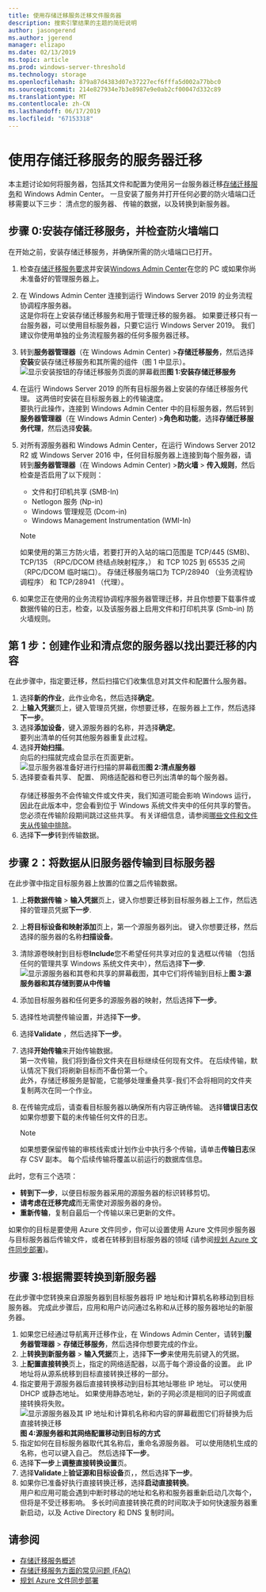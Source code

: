 ```yaml
---
title: 使用存储迁移服务迁移文件服务器
description: 搜索引擎结果的主题的简短说明
author: jasongerend
ms.author: jgerend
manager: elizapo
ms.date: 02/13/2019
ms.topic: article
ms.prod: windows-server-threshold
ms.technology: storage
ms.openlocfilehash: 879a87d4383d07e37227ecf6fffa5d002a77bbc0
ms.sourcegitcommit: 214e827934e7b3e8987e9e0ab2cf00047d332c89
ms.translationtype: MT
ms.contentlocale: zh-CN
ms.lasthandoff: 06/17/2019
ms.locfileid: "67153318"
---
```

# <a name="use-storage-migration-service-to-migrate-a-server"></a>使用存储迁移服务的服务器迁移

本主题讨论如何将服务器，包括其文件和配置为使用另一台服务器迁移[存储迁移服务](overview.md)和 Windows Admin Center。 一旦安装了服务并打开任何必要的防火墙端口迁移需要以下三步： 清点您的服务器、 传输的数据，以及转换到新服务器。

## <a name="step-0-install-storage-migration-service-and-check-firewall-ports"></a>步骤 0:安装存储迁移服务，并检查防火墙端口

在开始之前，安装存储迁移服务，并确保所需的防火墙端口已打开。

1. 检查[存储迁移服务要求](overview.md#requirements)并安装[Windows Admin Center](../../manage/windows-admin-center/understand/windows-admin-center.md)在您的 PC 或如果你尚未准备好的管理服务器上。
2. 在 Windows Admin Center 连接到运行 Windows Server 2019 的业务流程协调程序服务器。 <br>这是你将在上安装存储迁移服务和用于管理迁移的服务器。 如果要迁移只有一台服务器，可以使用目标服务器，只要它运行 Windows Server 2019。 我们建议你使用单独的业务流程服务器的任何多服务器迁移。
1. 转到**服务器管理器**（在 Windows Admin Center) >**存储迁移服务**，然后选择**安装**安装存储迁移服务和其所需的组件（图 1 中显示）。
    ![显示安装按钮的存储迁移服务页面的屏幕截图](media/migrate/install.png)**图 1:安装存储迁移服务**
1. 在运行 Windows Server 2019 的所有目标服务器上安装的存储迁移服务代理。 这两倍时安装在目标服务器上的传输速度。 <br>要执行此操作，连接到 Windows Admin Center 中的目标服务器，然后转到**服务器管理器**（在 Windows Admin Center) >**角色和功能**，选择**存储迁移服务代理**，然后选择**安装**。
1. 对所有源服务器和 Windows Admin Center，在运行 Windows Server 2012 R2 或 Windows Server 2016 中，任何目标服务器上连接到每个服务器，请转到**服务器管理器**（在 Windows Admin Center) >**防火墙**  > **传入规则**，然后检查是否启用了以下规则：
    - 文件和打印机共享 (SMB-In)
    - Netlogon 服务 (Np-in)
    - Windows 管理规范 (Dcom-in)
    - Windows Management Instrumentation (WMI-In)

   > [!NOTE]
   > 如果使用的第三方防火墙，若要打开的入站的端口范围是 TCP/445 (SMB)、 TCP/135 （RPC/DCOM 终结点映射程序，） 和 TCP 1025 到 65535 之间 （RPC/DCOM 临时端口）。 存储迁移服务端口为 TCP/28940 （业务流程协调程序） 和 TCP/28941 （代理）。

1. 如果您正在使用的业务流程协调程序服务器管理迁移，并且你想要下载事件或数据传输的日志，检查，以及该服务器上启用文件和打印机共享 (Smb-in) 防火墙规则。

## <a name="step-1-create-a-job-and-inventory-your-servers-to-figure-out-what-to-migrate"></a>第 1 步：创建作业和清点您的服务器以找出要迁移的内容

在此步骤中，指定要迁移，然后扫描它们收集信息对其文件和配置什么服务器。

1. 选择**新的作业**，此作业命名，然后选择**确定**。
1. 上**输入凭据**页上，键入管理员凭据，你想要迁移，在服务器上工作，然后选择**下一步**。
1. 选择**添加设备**，键入源服务器的名称，并选择**确定**。 <br>要列出清单的任何其他服务器重复此过程。
1. 选择**开始扫描**。<br>向后的扫描就完成会显示在页面更新。
    ![显示服务器准备好进行扫描的屏幕截图](media/migrate/inventory.png)**图 2:清点服务器**
1. 选择要查看共享、 配置、 网络适配器和卷已列出清单的每个服务器。 <br><br>存储迁移服务不会传输文件或文件夹，我们知道可能会影响 Windows 运行，因此在此版本中，您会看到位于 Windows 系统文件夹中的任何共享的警告。 您必须在传输阶段期间跳过这些共享。 有关详细信息，请参阅[哪些文件和文件夹从传输中排除](faq.md#excluded-files)。
1. 选择**下一步**转到传输数据。

## <a name="step-2-transfer-data-from-your-old-servers-to-the-destination-servers"></a>步骤 2：将数据从旧服务器传输到目标服务器

在此步骤中指定目标服务器上放置的位置之后传输数据。

1. 上**将数据传输** > **输入凭据**页上，键入你想要迁移到目标服务器上工作，然后选择的管理员凭据**下一步**.
2. 上**将目标设备和映射添加**页上，第一个源服务器列出。 键入你想要迁移，然后选择的服务器的名称**扫描设备**。
3. 清除源卷映射到目标卷**Include**您不希望任何共享对应的复选框以传输 （包括任何的管理共享 Windows 系统文件夹中），然后选择**下一步**.
   ![显示源服务器和其卷和共享的屏幕截图，其中它们将传输到目标上](media/migrate/transfer.png)**图 3:源服务器和其存储到要从中传输**
4. 添加目标服务器和任何更多的源服务器的映射，然后选择**下一步**。
5. 选择性地调整传输设置，并选择**下一步**。
6. 选择**Validate** ，然后选择**下一步**。
7. 选择**开始传输**来开始传输数据。<br>第一次传输，我们将到备份文件夹在目标继续任何现有文件。 在后续传输，默认情况下我们将刷新目标而不备份第一个。 <br>此外，存储迁移服务是智能，它能够处理重叠共享-我们不会将相同的文件夹复制两次在同一个作业。
8. 在传输完成后，请查看目标服务器以确保所有内容正确传输。 选择**错误日志仅**如果你想要下载的未传输任何文件的日志。

   > [!NOTE]
   > 如果想要保留传输的审核线索或计划作业中执行多个传输，请单击**传输日志**保存 CSV 副本。 每个后续传输将覆盖以前运行的数据库信息。 

此时，您有三个选项：

- **转到下一步**，以便目标服务器采用的源服务器的标识转移剪切。
- **请考虑在迁移完成**而无需使对源服务器的身份。
- **重新传输**，复制自最后一个传输以来已更新的文件。

如果你的目标是要使用 Azure 文件同步，你可以设置使用 Azure 文件同步服务器与目标服务器后传输文件，或者在转移到目标服务器的领域 (请参阅[规划 Azure 文件同步部署](https://docs.microsoft.com/azure/storage/files/storage-sync-files-planning))。

## <a name="step-3-optionally-cut-over-to-the-new-servers"></a>步骤 3:根据需要转换到新服务器

在此步骤中您转换来自源服务器到目标服务器将 IP 地址和计算机名称移动到目标服务器。 完成此步骤后，应用和用户访问通过名称和从迁移的服务器地址的新服务器。

 1. 如果您已经通过导航离开迁移作业，在 Windows Admin Center，请转到**服务器管理器** > **存储迁移服务**，然后选择你想要完成的作业。 
 1. 上**转换到新服务器** > **输入凭据**页上，选择**下一步**来使用先前键入的凭据。
 1. 上**配置直接转换**页上，指定的网络适配器，以高于每个源设备的设置。 此 IP 地址将从源系统移到目标直接转换迁移的一部分。
 1. 指定要用于源服务器后直接转换移动到目标其地址哪些 IP 地址。 可以使用 DHCP 或静态地址。 如果使用静态地址，新的子网必须是相同的旧子网或直接转换将失败。
    ![显示源服务器及其 IP 地址和计算机名称和内容的屏幕截图它们将替换为后直接转换迁移](media/migrate/cutover.png)
    **图 4:源服务器和其网络配置移动到目标的方式**
 1. 指定如何在目标服务器取代其名称后，重命名源服务器。 可以使用随机生成的名称，也可以键入自己。 然后选择**下一步**。
 1. 选择**下一步**上**调整直接转换设置**页。
 1. 选择**Validate**上**验证源和目标设备**页，，然后选择**下一步**。
 1. 如果你已准备好执行直接转换迁移，选择**启动直接转换**。 <br>用户和应用可能会遇到中断时移动的地址和名称和服务器重新启动几次每个，但将是不受迁移影响。 多长时间直接转换花费的时间取决于如何快速服务器重新启动，以及 Active Directory 和 DNS 复制时间。

## <a name="see-also"></a>请参阅

- [存储迁移服务概述](overview.md)
- [存储迁移服务方面的常见问题 (FAQ)](faq.md)
- [规划 Azure 文件同步部署](https://docs.microsoft.com/azure/storage/files/storage-sync-files-planning)

